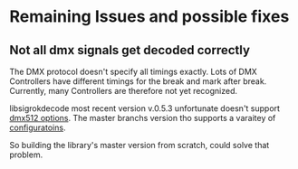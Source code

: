 # Remaining Issues and possible fixes

## Not all dmx signals get decoded correctly

The DMX protocol doesn't specify all timings exactly. Lots of DMX Controllers have different timings for the break and mark after break. Currently, many Controllers are therefore not yet recognized.

libsigrokdecode most recent version v.0.5.3 unfortunate doesn't support [dmx512 options](https://github.com/sigrokproject/libsigrokdecode/blob/libsigrokdecode-0.5.3/decoders/dmx512/pd.py).
 The master branchs version tho supports a varaitey of [configuratoins](
https://github.com/sigrokproject/libsigrokdecode/blob/master/decoders/dmx512/pd.py).

So building the library's master version from scratch, could solve that problem.


